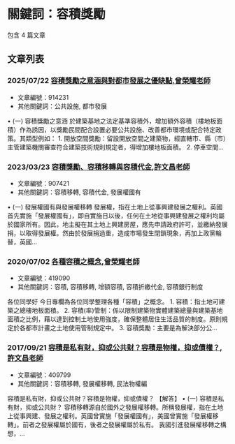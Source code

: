 # 關鍵詞：容積獎勵

包含 4 篇文章

## 文章列表

### 2025/07/22 [容積獎勵之意涵與對都市發展之優缺點,曾榮耀老師](../../articles/914231_%E5%AE%B9%E7%A9%8D%E7%8D%8E%E5%8B%B5%E4%B9%8B%E6%84%8F%E6%B6%B5%E8%88%87%E5%B0%8D%E9%83%BD%E5%B8%82%E7%99%BC%E5%B1%95%E4%B9%8B%E5%84%AA%E7%BC%BA%E9%BB%9E%2C%E6%9B%BE%E6%A6%AE%E8%80%80%E8%80%81%E5%B8%AB.md)
- 文章編號：914231
- 其他關鍵詞：公共設施, 都市發展

• (一) 容積獎勵之意涵 於建築基地之法定基準容積外，增加額外容積（樓地板面積）作為誘因，以獎勵民間配合設置必要公共設施、改善都市環境或配合特定政策。其類型例如： 1. 開放空間獎勵：留設開放空間之建築物，經直轄市、縣（市）主管建築機關審查符合建築技術規則規定者，得增加樓地板面積。 2. 停車空間...

### 2023/03/23 [容積獎勵、容積移轉與容積代金,許文昌老師](../../articles/907421_%E5%AE%B9%E7%A9%8D%E7%8D%8E%E5%8B%B5%E3%80%81%E5%AE%B9%E7%A9%8D%E7%A7%BB%E8%BD%89%E8%88%87%E5%AE%B9%E7%A9%8D%E4%BB%A3%E9%87%91%2C%E8%A8%B1%E6%96%87%E6%98%8C%E8%80%81%E5%B8%AB.md)
- 文章編號：907421
- 其他關鍵詞：容積移轉, 容積代金, 發展權國有

• (一) 發展權國有與發展權移轉 發展權，指在土地上從事興建發展之權利。英國首先實施「發展權國有」，即自實施日以後，任何在土地從事興建發展之權利均屬於國家所有。因此，地主擬在其土地上興建房屋，應先申請政府許可，並繳納發展捐，以取得發展權。然由於發展捐過重，造成市場發生閉鎖現象，再加上政黨輪替，英國...

### 2020/07/02 [各種容積之概念,曾榮耀老師](../../articles/419090_%E5%90%84%E7%A8%AE%E5%AE%B9%E7%A9%8D%E4%B9%8B%E6%A6%82%E5%BF%B5%2C%E6%9B%BE%E6%A6%AE%E8%80%80%E8%80%81%E5%B8%AB.md)
- 文章編號：419090
- 其他關鍵詞：容積, 容積移轉, 增額容積, 容積折繳代金, 容積銀行制度

各位同學好 今日專欄為各位同學整理各種「容積」之概念。 1. 容積：指土地可建築之總樓地板面積。 2. 容積(率)管制：係以限制建築物實體建築總量與建築基地面積之比例，藉以達到控制土地使用強度，確保整體居住生活品質的制度。原則規定於各都市計畫之土地使用管制規定中。 3. 容積獎勵：主要是為解決部分公...

### 2017/09/21 [容積是私有財，抑或公共財？容積是物權，抑或債權？,許文昌老師](../../articles/409799_%E5%AE%B9%E7%A9%8D%E6%98%AF%E7%A7%81%E6%9C%89%E8%B2%A1%EF%BC%8C%E6%8A%91%E6%88%96%E5%85%AC%E5%85%B1%E8%B2%A1%EF%BC%9F%E5%AE%B9%E7%A9%8D%E6%98%AF%E7%89%A9%E6%AC%8A%EF%BC%8C%E6%8A%91%E6%88%96%E5%82%B5%E6%AC%8A%EF%BC%9F%2C%E8%A8%B1%E6%96%87%E6%98%8C%E8%80%81%E5%B8%AB.md)
- 文章編號：409799
- 其他關鍵詞：容積移轉, 發展權移轉, 民法物權編

容積是私有財，抑或公共財？容積是物權，抑或債權？ 【解答】 • (一) 容積是私有財，抑或公共財？ 容積移轉源自於國外之發展權移轉。所稱發展權，指在土地上從事興建、發展之權利。英國曾實施「發展權國有」，美國曾實施「發展權移轉」。前者之發展權屬於國有，後者之發展權屬於私有。 我國引進發展權移轉之構想，...
